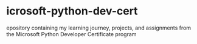 # icrosoft-python-dev-cert
epository containing my learning journey, projects, and assignments from the Microsoft Python Developer Certificate program
